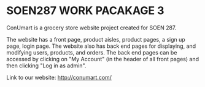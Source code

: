 # SOEN287 WORK PACAKAGE 3

ConUmart is a grocery store website project created for SOEN 287.

The website has a front page, product aisles, product pages, a sign up page, login page. The website also has back end pages for displaying, and modifying users, products, and orders.
The back end pages can be accessed by clicking on "My Account" (in the header of all front pages) and then clicking "Log in as admin". 

Link to our website:
http://conumart.com/


